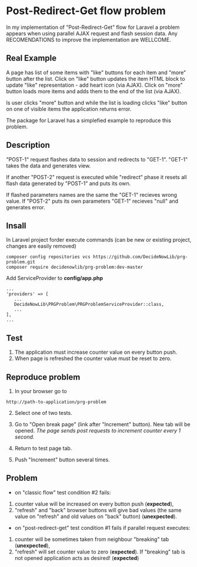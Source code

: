 # Post-Redirect-Get flow problem
In my implementation of "Post-Redirect-Get" flow for Laravel a problem appears when using parallel AJAX request and flash session data. Any RECOMENDATIONS to improve the implementation are WELLCOME.

## Real Example

A page has list of some items with "like" buttons for each item and "more" button after the list. 
Click on "like" button updates the item HTML block to update "like" representation - add heart icon (via AJAX).
Click on "more" button loads more items and adds them to the end of the list (via AJAX).

Is user clicks "more" button and while the list is loading clicks "like" button on one of visible items the application returns error.

The package for Laravel has a simplefied example to reproduce this problem.

## Description

"POST-1" request flashes data to session and redirects to "GET-1". "GET-1" takes the data and generates view.

If another "POST-2" request is executed while "redirect" phase it resets all flash data generated by "POST-1" and puts its own.

If flashed parameters names are the same the "GET-1" recieves wrong value. If "POST-2" puts its own parameters "GET-1" recieves "null" and generates error.

## Insall

In Laravel project forder execute commands (can be new or existing project, changes are easily removed)
```
composer config repositories vcs https://github.com/DecideNowLib/prg-problem.git
composer require decidenowlib/prg-problem:dev-master
```
Add ServiceProvider to **config/app.php**
```
...
'providers' => [
   ...
   DecideNowLib\PRGProblem\PRGProblemServiceProvider::class,
   ...
],
...
```

## Test
1. The application must increase counter value on every button push.
2. When page is refreshed the counter value must be reset to zero.

## Reproduce problem
1. In your browser go to
```
http://path-to-application/prg-problem
```

2. Select one of two tests.

3. Go to "Open break page" (link after "Increment" button). New tab will be opened.
_The page sends post requests to increment counter every 1 second._

4. Return to test page tab.

5. Push "Increment" button several times.

## Problem
* on "classic flow" test condition #2 fails:
1. counter value will be increased on every button push (**expected**), 
2. "refresh" and "back" browser buttons will give bad values (the same value on "refresh" and old values on "back" button) (**unexpected**).

* on "post-redirect-get" test condition #1 fails if parallel request executes:
1. counter will be sometimes taken from neighbour "breaking" tab (**unexpected**), 
2. "refresh" will set counter value to zero (**expected**). If "breaking" tab is not opened application acts as desired! (**expected**)
